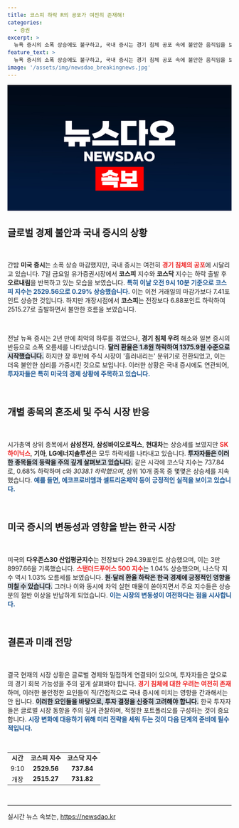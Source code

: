 ```yaml
---
title: 코스피 하락 R의 공포가 여전히 존재해!
categories:
  - 증권
excerpt: >
  뉴욕 증시의 소폭 상승에도 불구하고, 국내 증시는 경기 침체 공포 속에 불안한 움직임을 보이고 있습니다. 코스피와 코스닥 지수가 혼조세를 이어가는 가운데, 주요 종목들은 엇갈린 주가 흐름을 보이며 투자자들의 이목을 끌고 있습니다.
feature_text: >
  뉴욕 증시의 소폭 상승에도 불구하고, 국내 증시는 경기 침체 공포 속에 불안한 움직임을 보이고 있습니다. 코스피와 코스닥 지수가 혼조세를 이어가는 가운데, 주요 종목들은 엇갈린 주가 흐름을 보이며 투자자들의 이목을 끌고 있습니다.
image: '/assets/img/newsdao_breakingnews.jpg'
---
```


<p><img src="/assets/img/newsdao_breakingnews.jpg" alt="ontimetimes 속보" /></p>

<h2 data-ke-size="size26">글로벌 경제 불안과 국내 증시의 상황</h2>

<p data-ke-size="size16">&nbsp;</p>

<p>간밤 <strong>미국 증시</strong>는 소폭 상승 마감했지만, 국내 증시는 여전히 <b><span style="color: #ee2323;">경기 침체의 공포</span></b>에 시달리고 있습니다. 7일 금요일 유가증권시장에서 <strong>코스피</strong> 지수와 <strong>코스닥</strong> 지수는 하락 출발 후 <strong>오르내림</strong>을 반복하고 있는 모습을 보였습니다. <b><span style="color: #1a5490;">특히 이날 오전 9시 10분 기준으로 코스피 지수는 2529.56으로 0.29% 상승했습니다.</span></b> 이는 이전 거래일의 마감가보다 7.41포인트 상승한 것입니다. 하지만 개장시점에서 <strong>코스피</strong>는 전장보다 6.88포인트 하락하여 2515.27로 출발하면서 불안한 흐름을 보였습니다. </p>

<p data-ke-size="size16">&nbsp;</p>

<p>전날 뉴욕 증시는 2년 만에 최악의 하루를 겪었으나, <strong>경기 침체 우려</strong> 해소와 일본 증시의 반등으로 소폭 오름세를 나타냈습니다. <b><span style="background-color: #21538527;">달러 환율은 1.8원 하락하여 1375.9원 수준으로 시작했습니다.</span></b> 하지만 장 후반에 주식 시장이 '흘러내리는' 분위기로 전환되었고, 이는 더욱 불안한 심리를 가중시킨 것으로 보입니다. 이러한 상황은 국내 증시에도 연관되어, <b><span style="color: #1a5490;">투자자들은 특히 미국의 경제 상황에 주목하고 있습니다.</span></b></p>

<p data-ke-size="size16">&nbsp;</p>

<h2 data-ke-size="size26">개별 종목의 혼조세 및 주식 시장 반응</h2>

<p data-ke-size="size16">&nbsp;</p>

<p>시가총액 상위 종목에서 <strong>삼성전자</strong>, <strong>삼성바이오로직스</strong>, <strong>현대차</strong>는 상승세를 보였지만 <b><span style="color: #ee2323;">SK하이닉스</span></b>, <strong>기아</strong>, <strong>LG에너지솔루션</strong>은 모두 하락세를 나타내고 있습니다. <b><span style="background-color: #21538527;">투자자들은 이러한 종목들의 등락을 주의 깊게 살펴보고 있습니다.</span></b> 같은 시각에 코스닥 지수는 737.84로, 0.68% 하락하며 с와 <em>3038.1 하락했으며</em>, 상위 10개 종목 중 몇몇은 상승세를 지속했습니다. <b><span style="color: #1a5490;">예를 들면, 에코프로비엠과 셀트리온제약 등이 긍정적인 실적을 보이고 있습니다.</span></b></p>

<p data-ke-size="size16">&nbsp;</p>

<h2 data-ke-size="size26">미국 증시의 변동성과 영향을 받는 한국 시장</h2>

<p data-ke-size="size16">&nbsp;</p>

<p>미국의 <strong>다우존스30 산업평균지수</strong>는 전장보다 294.39포인트 상승했으며, 이는 3만8997.66을 기록했습니다. <b><span style="color: #ee2323;">스탠더드푸어스 500 지수</span></b>는 1.04% 상승했으며, 나스닥 지수 역시 1.03% 오름세를 보였습니다. <b><span style="background-color: #21538527;">원·달러 환율 하락은 한국 경제에 긍정적인 영향을 미칠 수 있습니다.</span></b> 그러나 이와 동시에 차익 실현 매물이 쏟아지면서 주요 지수들은 상승분의 절반 이상을 반납하게 되었습니다. <b><span style="color: #1a5490;">이는 시장의 변동성이 여전하다는 점을 시사합니다.</span></b></p>

<p data-ke-size="size16">&nbsp;</p>

<h2 data-ke-size="size26">결론과 미래 전망</h2>

<p data-ke-size="size16">&nbsp;</p>

<p>결국 현재의 시장 상황은 글로벌 경제와 밀접하게 연결되어 있으며, 투자자들은 앞으로의 경기 회복 가능성을 주의 깊게 살펴봐야 합니다. <b><span style="color: #ee2323;">경기 침체에 대한 우려는 여전히 존재</span></b>하며, 이러한 불안정한 요인들이 직/간접적으로 국내 증시에 미치는 영향을 간과해서는 안 됩니다. <b><span style="background-color: #21538527;">이러한 요인들을 바탕으로, 투자 결정을 신중히 고려해야 합니다.</span></b> 한국 투자자들은 글로벌 시장 동향을 주의 깊게 관찰하며, 적절한 포트폴리오를 구성하는 것이 중요합니다. <b><span style="color: #1a5490;">시장 변화에 대응하기 위해 미리 전략을 세워 두는 것이 다음 단계의 준비에 필수적입니다.</span></b></p>

<p data-ke-size="size16">&nbsp;</p>

<table>
<tr>
<td style="text-align: center; height: 17px;"><b>시간</b></td>
<td style="text-align: center; height: 17px;"><b>코스피 지수</b></td>
<td style="text-align: center; height: 17px;"><b>코스닥 지수</b></td>
</tr>
<tr>
<td style="text-align: center; height: 17px;">9:10</td>
<td style="text-align: center; height: 17px;"><b>2529.56</b></td>
<td style="text-align: center; height: 17px;"><b>737.84</b></td>
</tr>
<tr>
<td style="text-align: center; height: 17px;">개장</td>
<td style="text-align: center; height: 17px;"><b>2515.27</b></td>
<td style="text-align: center; height: 17px;"><b>731.82</b></td>
</tr>
</table>

<p data-ke-size="size16">&nbsp;</p>

<hr>
실시간 뉴스 속보는, <a href="https://newsdao.kr" rel="dofollow">https://newsdao.kr</a>


